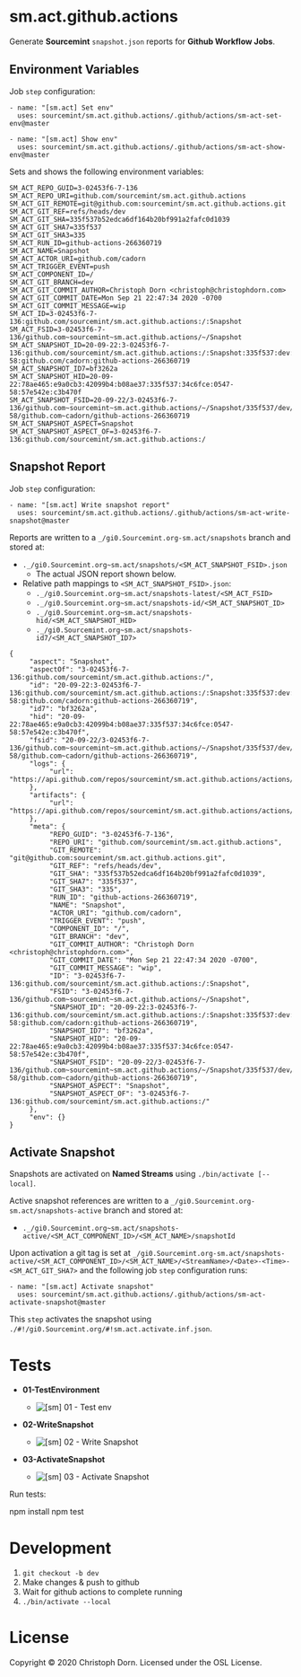 sm.act.github.actions
=====================

Generate **Sourcemint** `snapshot.json` reports for **Github Workflow Jobs**.

Environment Variables
---------------------

Job `step` configuration:

```
- name: "[sm.act] Set env"
  uses: sourcemint/sm.act.github.actions/.github/actions/sm-act-set-env@master

- name: "[sm.act] Show env"
  uses: sourcemint/sm.act.github.actions/.github/actions/sm-act-show-env@master
```

Sets and shows the following environment variables:

```
SM_ACT_REPO_GUID=3-02453f6-7-136
SM_ACT_REPO_URI=github.com/sourcemint/sm.act.github.actions
SM_ACT_GIT_REMOTE=git@github.com:sourcemint/sm.act.github.actions.git
SM_ACT_GIT_REF=refs/heads/dev
SM_ACT_GIT_SHA=335f537b52edca6df164b20bf991a2fafc0d1039
SM_ACT_GIT_SHA7=335f537
SM_ACT_GIT_SHA3=335
SM_ACT_RUN_ID=github-actions-266360719
SM_ACT_NAME=Snapshot
SM_ACT_ACTOR_URI=github.com/cadorn
SM_ACT_TRIGGER_EVENT=push
SM_ACT_COMPONENT_ID=/
SM_ACT_GIT_BRANCH=dev
SM_ACT_GIT_COMMIT_AUTHOR=Christoph Dorn <christoph@christophdorn.com>
SM_ACT_GIT_COMMIT_DATE=Mon Sep 21 22:47:34 2020 -0700
SM_ACT_GIT_COMMIT_MESSAGE=wip
SM_ACT_ID=3-02453f6-7-136:github.com/sourcemint/sm.act.github.actions:/:Snapshot
SM_ACT_FSID=3-02453f6-7-136/github.com~sourcemint~sm.act.github.actions/~/Snapshot
SM_ACT_SNAPSHOT_ID=20-09-22:3-02453f6-7-136:github.com/sourcemint/sm.act.github.actions:/:Snapshot:335f537:dev:0547-58:github.com/cadorn:github-actions-266360719
SM_ACT_SNAPSHOT_ID7=bf3262a
SM_ACT_SNAPSHOT_HID=20-09-22:78ae465:e9a0cb3:42099b4:b08ae37:335f537:34c6fce:0547-58:57e542e:c3b470f
SM_ACT_SNAPSHOT_FSID=20-09-22/3-02453f6-7-136/github.com~sourcemint~sm.act.github.actions/~/Snapshot/335f537/dev/0547-58/github.com~cadorn/github-actions-266360719
SM_ACT_SNAPSHOT_ASPECT=Snapshot
SM_ACT_SNAPSHOT_ASPECT_OF=3-02453f6-7-136:github.com/sourcemint/sm.act.github.actions:/
```

Snapshot Report
---------------

Job `step` configuration:

```
- name: "[sm.act] Write snapshot report"
  uses: sourcemint/sm.act.github.actions/.github/actions/sm-act-write-snapshot@master
```

Reports are written to a `_/gi0.Sourcemint.org-sm.act/snapshots` branch and stored at:

 * `._/gi0.Sourcemint.org~sm.act/snapshots/<SM_ACT_SNAPSHOT_FSID>.json`
   * The actual JSON report shown below.
 * Relative path mappings to `<SM_ACT_SNAPSHOT_FSID>.json`:
    * `._/gi0.Sourcemint.org~sm.act/snapshots-latest/<SM_ACT_FSID>`
    * `._/gi0.Sourcemint.org~sm.act/snapshots-id/<SM_ACT_SNAPSHOT_ID>`
    * `._/gi0.Sourcemint.org~sm.act/snapshots-hid/<SM_ACT_SNAPSHOT_HID>`
    * `._/gi0.Sourcemint.org~sm.act/snapshots-id7/<SM_ACT_SNAPSHOT_ID7>`

```
{
     "aspect": "Snapshot",
     "aspectOf": "3-02453f6-7-136:github.com/sourcemint/sm.act.github.actions:/",
     "id": "20-09-22:3-02453f6-7-136:github.com/sourcemint/sm.act.github.actions:/:Snapshot:335f537:dev:0547-58:github.com/cadorn:github-actions-266360719",
     "id7": "bf3262a",
     "hid": "20-09-22:78ae465:e9a0cb3:42099b4:b08ae37:335f537:34c6fce:0547-58:57e542e:c3b470f",
     "fsid": "20-09-22/3-02453f6-7-136/github.com~sourcemint~sm.act.github.actions/~/Snapshot/335f537/dev/0547-58/github.com~cadorn/github-actions-266360719",
     "logs": {
          "url": "https://api.github.com/repos/sourcemint/sm.act.github.actions/actions/runs/266360719/logs"
     },
     "artifacts": {
          "url": "https://api.github.com/repos/sourcemint/sm.act.github.actions/actions/runs/266360719/artifacts"
     },
     "meta": {
          "REPO_GUID": "3-02453f6-7-136",
          "REPO_URI": "github.com/sourcemint/sm.act.github.actions",
          "GIT_REMOTE": "git@github.com:sourcemint/sm.act.github.actions.git",
          "GIT_REF": "refs/heads/dev",
          "GIT_SHA": "335f537b52edca6df164b20bf991a2fafc0d1039",
          "GIT_SHA7": "335f537",
          "GIT_SHA3": "335",
          "RUN_ID": "github-actions-266360719",
          "NAME": "Snapshot",
          "ACTOR_URI": "github.com/cadorn",
          "TRIGGER_EVENT": "push",
          "COMPONENT_ID": "/",
          "GIT_BRANCH": "dev",
          "GIT_COMMIT_AUTHOR": "Christoph Dorn <christoph@christophdorn.com>",
          "GIT_COMMIT_DATE": "Mon Sep 21 22:47:34 2020 -0700",
          "GIT_COMMIT_MESSAGE": "wip",
          "ID": "3-02453f6-7-136:github.com/sourcemint/sm.act.github.actions:/:Snapshot",
          "FSID": "3-02453f6-7-136/github.com~sourcemint~sm.act.github.actions/~/Snapshot",
          "SNAPSHOT_ID": "20-09-22:3-02453f6-7-136:github.com/sourcemint/sm.act.github.actions:/:Snapshot:335f537:dev:0547-58:github.com/cadorn:github-actions-266360719",
          "SNAPSHOT_ID7": "bf3262a",
          "SNAPSHOT_HID": "20-09-22:78ae465:e9a0cb3:42099b4:b08ae37:335f537:34c6fce:0547-58:57e542e:c3b470f",
          "SNAPSHOT_FSID": "20-09-22/3-02453f6-7-136/github.com~sourcemint~sm.act.github.actions/~/Snapshot/335f537/dev/0547-58/github.com~cadorn/github-actions-266360719",
          "SNAPSHOT_ASPECT": "Snapshot",
          "SNAPSHOT_ASPECT_OF": "3-02453f6-7-136:github.com/sourcemint/sm.act.github.actions:/"
     },
     "env": {}
}
```

Activate Snapshot
-----------------

Snapshots are activated on **Named Streams** using `./bin/activate [--local]`.

Active snapshot references are written to a `_/gi0.Sourcemint.org-sm.act/snapshots-active` branch and stored at:

  * `._/gi0.Sourcemint.org~sm.act/snapshots-active/<SM_ACT_COMPONENT_ID>/<SM_ACT_NAME>/snapshotId`

Upon activation a git tag is set at `_/gi0.Sourcemint.org-sm.act/snapshots-active/<SM_ACT_COMPONENT_ID>/<SM_ACT_NAME>/<StreamName>/<Date>-<Time>-<SM_ACT_GIT_SHA7>` and the following job `step` configuration runs:

```
- name: "[sm.act] Activate snapshot"
  uses: sourcemint/sm.act.github.actions/.github/actions/sm-act-activate-snapshot@master
```

This `step` activates the snapshot using `./#!/gi0.Sourcemint.org/#!sm.act.activate.inf.json`.


Tests
=====

  * **01-TestEnvironment**

    * ![[sm] 01 - Test env](https://github.com/sourcemint/sm.act.github.actions/workflows/%5Bsm%5D%2001%20-%20Test%20env/badge.svg)

  * **02-WriteSnapshot**

    * ![[sm] 02 - Write Snapshot](https://github.com/sourcemint/sm.act.github.actions/workflows/%5Bsm%5D%2002%20-%20Write%20Snapshot/badge.svg)

  * **03-ActivateSnapshot**

    * ![[sm] 03 - Activate Snapshot](https://github.com/sourcemint/sm.act.github.actions/workflows/%5Bsm%5D%2003%20-%20Activate%20Snapshot/badge.svg)

Run tests:

  npm install
  npm test


Development
===========

  1. `git checkout -b dev`
  2. Make changes & push to github
  3. Wait for github actions to complete running
  4. `./bin/activate --local`


License
=======

Copyright &copy; 2020 Christoph Dorn. Licensed under the OSL License.
